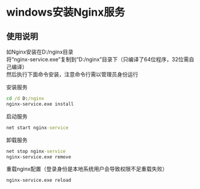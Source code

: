 # **windows安装Nginx服务**

## 使用说明
如Nginx安装在D:/nginx目录  
将“nginx-service.exe”复制到“D:/nginx”目录下（只编译了64位程序，32位需自己编译）  
然后执行下面命令安装，注意命令行需以管理员身份运行  

安装服务
```cmd
cd /d D:/nginx
nginx-service.exe install
```
启动服务
```cmd
net start nginx-service
```
卸载服务
```cmd
net stop nginx-service
nginx-service.exe remove
```
重载nginx配置（登录身份是本地系统用户会导致权限不足重载失败）
```cmd
nginx-service.exe reload
```
